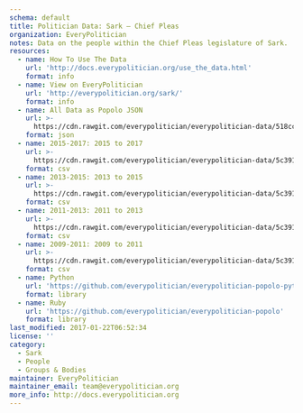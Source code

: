 ```yaml
---
schema: default
title: Politician Data: Sark — Chief Pleas
organization: EveryPolitician
notes: Data on the people within the Chief Pleas legislature of Sark.
resources:
  - name: How To Use The Data
    url: 'http://docs.everypolitician.org/use_the_data.html'
    format: info
  - name: View on EveryPolitician
    url: 'http://everypolitician.org/sark/'
    format: info
  - name: All Data as Popolo JSON
    url: >-
      https://cdn.rawgit.com/everypolitician/everypolitician-data/518cc7a0134aefcc060b65dc801add5d40420a8f/data/Sark/Chief_Pleas/ep-popolo-v1.0.json
    format: json
  - name: 2015-2017: 2015 to 2017
    url: >-
      https://cdn.rawgit.com/everypolitician/everypolitician-data/5c3911f1249d20e9104b216a5241f48d6141e256/data/Sark/Chief_Pleas/term-2015.csv
    format: csv
  - name: 2013-2015: 2013 to 2015
    url: >-
      https://cdn.rawgit.com/everypolitician/everypolitician-data/5c3911f1249d20e9104b216a5241f48d6141e256/data/Sark/Chief_Pleas/term-2013.csv
    format: csv
  - name: 2011-2013: 2011 to 2013
    url: >-
      https://cdn.rawgit.com/everypolitician/everypolitician-data/5c3911f1249d20e9104b216a5241f48d6141e256/data/Sark/Chief_Pleas/term-2011.csv
    format: csv
  - name: 2009-2011: 2009 to 2011
    url: >-
      https://cdn.rawgit.com/everypolitician/everypolitician-data/5c3911f1249d20e9104b216a5241f48d6141e256/data/Sark/Chief_Pleas/term-2009.csv
    format: csv
  - name: Python
    url: 'https://github.com/everypolitician/everypolitician-popolo-python'
    format: library
  - name: Ruby
    url: 'https://github.com/everypolitician/everypolitician-popolo'
    format: library
last_modified: 2017-01-22T06:52:34
license: ''
category:
  - Sark
  - People
  - Groups & Bodies
maintainer: EveryPolitician
maintainer_email: team@everypolitician.org
more_info: http://docs.everypolitician.org
---
```

